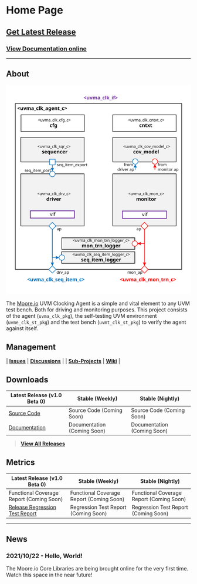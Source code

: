 # Home Page

## [Get Latest Release](https://mooreio.com/packages/uvma_clk.tgz)
### [View Documentation online](https://mooreio.com/packages/uvma_clk/dox_out/)

----------------

## About
![Block Diagram](assets/img/agent_block_diagram.svg)

The [Moore.io](https://www.mooreio.com) UVM Clocking Agent is a simple and vital element to any UVM test bench.  Both for driving and monitoring purposes.  This project consists of the agent (`uvma_clk_pkg`), the self-testing UVM environment (`uvme_clk_st_pkg`) and the test bench (`uvmt_clk_st_pkg`) to verify the agent against itself.



## Management

| **[Issues](https://github.com/Datum-Technology-Corporation/uvma_clk/issues)** | **[Discussions](https://github.com/Datum-Technology-Corporation/uvma_clk/discussions)** |
| **[Sub-Projects](https://github.com/Datum-Technology-Corporation/uvma_clk/projects)** | **[Wiki](https://github.com/Datum-Technology-Corporation/uvma_clk/wiki)** |


## Downloads

| Latest Release (v1.0 Beta 0) | Stable (Weekly) | Stable (Nightly) |
| --------------------- | ---------------- | --------------- |
| [Source Code](https://mooreio.com/packages/uvma_clk.tgz) | Source Code (Coming Soon) | Source Code (Coming Soon) |
| [Documentation](https://mooreio.com/packages/uvma_clk/dox_out/) | Documentation (Coming Soon) | Documentation (Coming Soon) |

> **[View All Releases](releases.md)**



## Metrics

| Latest Release (v1.0 Beta 0) | Stable (Weekly) | Stable (Nightly) |
| --------------------- | ---------------- | --------------- |
| Functional Coverage Report (Coming Soon) | Functional Coverage Report (Coming Soon) | Functional Coverage Report (Coming Soon) |
| [Release Regression Test Report](https://mooreio.com/packages/uvma_clk/sim/results.html) | Regression Test Report (Coming Soon) | Regression Test Report (Coming Soon) |


----------------


## News
### 2021/10/22 - Hello, World!
The Moore.io Core Libraries are being brought online for the very first time. Watch this space in the near future!
